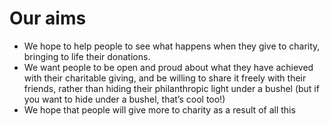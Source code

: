 # Our aims

 - We hope to help people to see what happens when they give to charity, bringing to life their donations.
 - We want people to be open and proud about what they have achieved with their charitable giving, and be willing to share it freely with their friends, rather than hiding their philanthropic light under a bushel (but if you want to hide under a bushel, that’s cool too!)
 - We hope that people will give more to charity as a result of all this
